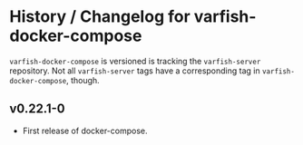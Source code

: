 # History / Changelog for varfish-docker-compose

`varfish-docker-compose` is versioned is tracking the `varfish-server` repository.
Not all `varfish-server` tags have a corresponding tag in `varfish-docker-compose`, though.

## v0.22.1-0

- First release of docker-compose.
